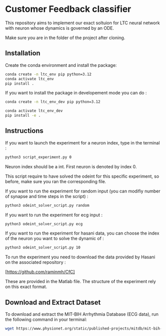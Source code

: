 # Customer Feedback classifier 

This repository aims to implement our exact soltuion for LTC neural network with neuron whose dynamics is governed by an ODE.

Make sure you are in the folder of the project after cloning.

## Installation

Create the conda environment and install the package:

```bash
conda create -n ltc_env pip python=3.12
conda activate ltc_env
pip install .
```

If you want to install the package in  developement mode you can do : 

```bash
conda create -n ltc_env_dev pip python=3.12

conda activate ltc_env_dev
pip install -e .
```

## Instructions 

If you want to launch the experiment for a neuron index, type in the terminal : 


```bash
python3 script_experiment.py 0
```

Neuron index should be a int. First neuron is denoted by index 0.

This script require to have solved the odeint for this specific experiment, so before, make sure you ran the corresponding file. 

If you want to run the experiment for random input (you can modifiy number of synapse and time steps in the script) :

```bash
python3 odeint_solver_script.py random 
```

If you want to run the experiment for ecg input :

```bash
python3 odeint_solver_script.py ecg 
```

If you want to run the experiment for hasani data, you can choose the index of the neuron you want to solve the dynamic of :

```bash
python3 odeint_solver_script.py 10
```
To run the experiment you need to download the data provided by Hasani on the associated repository : 

[https://github.com/raminmh/CfC]


These are provided in the Matlab file. The structure of the experiment rely on this exact format.

## Download and Extract Dataset

To download and extract the MIT-BIH Arrhythmia Database (ECG data), run the following command in your terminal:

```bash
wget https://www.physionet.org/static/published-projects/mitdb/mit-bih-arrhythmia-database-1.0.0.zip && unzip mit-bih-arrhythmia-database-1.0.0.zip && rm mit-bih-arrhythmia-database-1.0.0.zip
